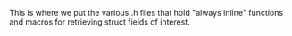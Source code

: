 This is where we put the various .h files that hold "always inline" functions and macros for retrieving struct fields of interest.
